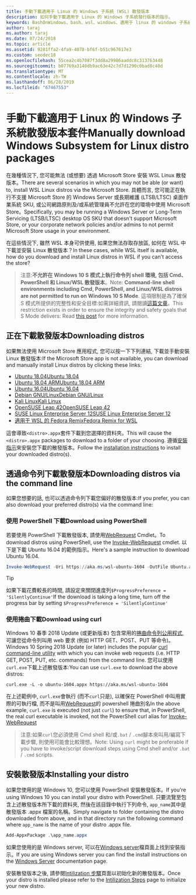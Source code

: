 ```yaml
---
title: 手動下載適用于 Linux 的 Windows 子系統 (WSL) 散發版本
description: 如何手動下載適用于 Linux 的 Windows 子系統發行版本的指示。
keywords: BashOnWindows、bash、wsl、windows、適用于 linux 的 windows 子系統、WSL、windows 子系統、散發版本、ubuntu、openSUSE、SLES、debian、kali
author: taraj
ms.author: taraj
ms.date: 07/24/2018
ms.topic: article
ms.assetid: 9281ffa2-4fa9-4078-bf6f-b51c967617e3
ms.custom: seodec18
ms.openlocfilehash: 55cea2c4b7087f3dd8a29986aaddc8c313763448
ms.sourcegitcommit: b07769a3140db9ac63e42c7d7d1290c0bad8c40d
ms.translationtype: MT
ms.contentlocale: zh-TW
ms.lasthandoff: 06/28/2019
ms.locfileid: "67467553"
---
```

# <a name="manually-download-windows-subsystem-for-linux-distro-packages"></a><span data-ttu-id="db451-104">手動下載適用于 Linux 的 Windows 子系統散發版本套件</span><span class="sxs-lookup"><span data-stu-id="db451-104">Manually download Windows Subsystem for Linux distro packages</span></span>

<span data-ttu-id="db451-105">在幾種情況下, 您可能無法 (或想要) 透過 Microsoft Store 安裝 WSL Linux 散發版本。</span><span class="sxs-lookup"><span data-stu-id="db451-105">There are several scenarios in which you may not be able (or want) to, install WSL Linux distros via the Microsoft Store.</span></span> <span data-ttu-id="db451-106">具體而言, 您可能正在執行不支援 Microsoft Store 的 Windows Server 或長期維護 (LTSB/LTSC) 桌面作業系統 SKU, 或公司網路原則及/或系統管理員不允許在您的環境中使用 Microsoft Store。</span><span class="sxs-lookup"><span data-stu-id="db451-106">Specifically, you may be running a Windows Server or Long-Term Servicing (LTSB/LTSC) desktop OS SKU that doesn't support Microsoft Store, or your corporate network policies and/or admins to not permit Microsoft Store usage in your environment.</span></span>

<span data-ttu-id="db451-107">在這些情況下, 雖然 WSL 本身可供使用, 如果您無法存取存放區, 如何在 WSL 中下載並安裝 Linux 散發版本？</span><span class="sxs-lookup"><span data-stu-id="db451-107">In these cases, while WSL itself is available, how do you download and install Linux distros in WSL if you can't access the store?</span></span>

> <span data-ttu-id="db451-108">注意:**不允許在 Windows 10 S 模式上執行命令列 shell 環境, 包括 Cmd、PowerShell 和 Linux/WSL 散發版本**。</span><span class="sxs-lookup"><span data-stu-id="db451-108">Note: **Command-line shell environments including Cmd, PowerShell, and Linux/WSL distros are not permitted to run on Windows 10 S Mode**.</span></span> <span data-ttu-id="db451-109">這項限制是為了確保 S 模式所提供的完整性和安全目標:如需詳細資訊, 請閱讀[這篇文章](https://blogs.msdn.microsoft.com/commandline/2017/05/18/will-linux-distros-run-on-windows-10-s/)。</span><span class="sxs-lookup"><span data-stu-id="db451-109">This restriction exists in order to ensure the integrity and safety goals that S Mode delivers: Read [this post](https://blogs.msdn.microsoft.com/commandline/2017/05/18/will-linux-distros-run-on-windows-10-s/) for more information.</span></span>

## <a name="downloading-distros"></a><span data-ttu-id="db451-110">正在下載散發版本</span><span class="sxs-lookup"><span data-stu-id="db451-110">Downloading distros</span></span>

<span data-ttu-id="db451-111">如果無法使用 Microsoft Store 應用程式, 您可以按一下下列連結, 下載並手動安裝 Linux 散發版本:</span><span class="sxs-lookup"><span data-stu-id="db451-111">If the Microsoft Store app is not available, you can download and manually install Linux distros by clicking these links:</span></span>
* [<span data-ttu-id="db451-112">Ubuntu 18.04</span><span class="sxs-lookup"><span data-stu-id="db451-112">Ubuntu 18.04</span></span>](https://aka.ms/wsl-ubuntu-1804)
* [<span data-ttu-id="db451-113">Ubuntu 18.04 ARM</span><span class="sxs-lookup"><span data-stu-id="db451-113">Ubuntu 18.04 ARM</span></span>](https://aka.ms/wsl-ubuntu-1804-arm)
* [<span data-ttu-id="db451-114">Ubuntu 16.04</span><span class="sxs-lookup"><span data-stu-id="db451-114">Ubuntu 16.04</span></span>](https://aka.ms/wsl-ubuntu-1604)
* [<span data-ttu-id="db451-115">Debian GNU/Linux</span><span class="sxs-lookup"><span data-stu-id="db451-115">Debian GNU/Linux</span></span>](https://aka.ms/wsl-debian-gnulinux)
* [<span data-ttu-id="db451-116">Kali Linux</span><span class="sxs-lookup"><span data-stu-id="db451-116">Kali Linux</span></span>](https://aka.ms/wsl-kali-linux)
* [<span data-ttu-id="db451-117">OpenSUSE Leap 42</span><span class="sxs-lookup"><span data-stu-id="db451-117">OpenSUSE Leap 42</span></span>](https://aka.ms/wsl-opensuse-42)
* [<span data-ttu-id="db451-118">SUSE Linux Enterprise Server 12</span><span class="sxs-lookup"><span data-stu-id="db451-118">SUSE Linux Enterprise Server 12</span></span>](https://aka.ms/wsl-sles-12)
* [<span data-ttu-id="db451-119">適用于 WSL 的 Fedora Remix</span><span class="sxs-lookup"><span data-stu-id="db451-119">Fedora Remix for WSL</span></span>](https://github.com/WhitewaterFoundry/WSLFedoraRemix/releases/)

<span data-ttu-id="db451-120">這會導致`<distro>.appx`套件下載到您選擇的資料夾。</span><span class="sxs-lookup"><span data-stu-id="db451-120">This will cause the `<distro>.appx` packages to download to a folder of your choosing.</span></span> <span data-ttu-id="db451-121">遵循[安裝指示](#Installing-your-distro)來安裝您下載的散發版本。</span><span class="sxs-lookup"><span data-stu-id="db451-121">Follow the [installation instructions](#Installing-your-distro) to install your downloaded distro(s).</span></span>

## <a name="downloading-distros-via-the-command-line"></a><span data-ttu-id="db451-122">透過命令列下載散發版本</span><span class="sxs-lookup"><span data-stu-id="db451-122">Downloading distros via the command line</span></span>
<span data-ttu-id="db451-123">如果您想要的話, 也可以透過命令列下載您偏好的散發版本:</span><span class="sxs-lookup"><span data-stu-id="db451-123">If you prefer, you can also download your preferred distro(s) via the command line:</span></span>

 ### <a name="download-using-powershell"></a><span data-ttu-id="db451-124">使用 PowerShell 下載</span><span class="sxs-lookup"><span data-stu-id="db451-124">Download using PowerShell</span></span>
 <span data-ttu-id="db451-125">若要使用 PowerShell 下載散發版本, 請使用[WebRequest](https://msdn.microsoft.com/powershell/reference/5.1/microsoft.powershell.utility/invoke-webrequest) Cmdlet。</span><span class="sxs-lookup"><span data-stu-id="db451-125">To download distros using PowerShell, use the [Invoke-WebRequest](https://msdn.microsoft.com/powershell/reference/5.1/microsoft.powershell.utility/invoke-webrequest) cmdlet.</span></span> <span data-ttu-id="db451-126">以下是下載 Ubuntu 16.04 的範例指示。</span><span class="sxs-lookup"><span data-stu-id="db451-126">Here's a sample instruction to download Ubuntu 16.04.</span></span>

```powershell
Invoke-WebRequest -Uri https://aka.ms/wsl-ubuntu-1604 -OutFile Ubuntu.appx -UseBasicParsing
```

> [!TIP]
> <span data-ttu-id="db451-127">如果下載花費較長的時間, 請設定來關閉進度列`$ProgressPreference = 'SilentlyContinue'`</span><span class="sxs-lookup"><span data-stu-id="db451-127">If the download is taking a long time, turn off the progress bar by setting `$ProgressPreference = 'SilentlyContinue'`</span></span>

### <a name="download-using-curl"></a><span data-ttu-id="db451-128">使用捲曲下載</span><span class="sxs-lookup"><span data-stu-id="db451-128">Download using curl</span></span>
<span data-ttu-id="db451-129">Windows 10 春季 2018 Update (或更新版本) 包含常用的[捲曲命令列公用程式](https://curl.haxx.se/), 可讓您從命令列叫用 web 要求 (例如 HTTP GET、POST、PUT 等命令)。</span><span class="sxs-lookup"><span data-stu-id="db451-129">Windows 10 Spring 2018 Update (or later) includes the popular [curl command-line utility](https://curl.haxx.se/) with which you can invoke web requests (i.e. HTTP GET, POST, PUT, etc. commands) from the command line.</span></span> <span data-ttu-id="db451-130">您可以使用`curl.exe`下載上述散發版本:</span><span class="sxs-lookup"><span data-stu-id="db451-130">You can use `curl.exe` to download the above distros:</span></span>

```console
curl.exe -L -o ubuntu-1604.appx https://aka.ms/wsl-ubuntu-1604
```

<span data-ttu-id="db451-131">在上述範例中, `curl.exe`會執行 (而不`curl`只是), 以確保在 PowerShell 中叫用實際的可執行檔, 而不是叫用[WebRequest](https://docs.microsoft.com/en-us/powershell/module/microsoft.powershell.utility/invoke-webrequest?view=powershell-6)的 powershell 捲曲別名</span><span class="sxs-lookup"><span data-stu-id="db451-131">In the above example, `curl.exe` is executed (not just `curl`) to ensure that, in PowerShell, the real curl executable is invoked, not the PowerShell curl alias for [Invoke-WebRequest](https://docs.microsoft.com/en-us/powershell/module/microsoft.powershell.utility/invoke-webrequest?view=powershell-6)</span></span>

> <span data-ttu-id="db451-132">注意:如果`curl`您必須使用 Cmd shell 和/或`.bat`  /  `.cmd`腳本來叫用/編寫下載步驟, 則使用可能會比較理想。</span><span class="sxs-lookup"><span data-stu-id="db451-132">Note: Using `curl` might be preferable if you have to invoke/script download steps using Cmd shell and/or `.bat` / `.cmd` scripts.</span></span>

## <a name="installing-your-distro"></a><span data-ttu-id="db451-133">安裝散發版本</span><span class="sxs-lookup"><span data-stu-id="db451-133">Installing your distro</span></span>
<span data-ttu-id="db451-134">如果您使用的是 Windows 10, 您可以使用 PowerShell 安裝散發版本。</span><span class="sxs-lookup"><span data-stu-id="db451-134">If you're using Windows 10 you can install your distro with PowerShell.</span></span> <span data-ttu-id="db451-135">只要流覽至包含上述散發版本所下載的資料夾, 然後在該目錄中執行下列命令, `app_name`其中是散發版本 .appx 檔案的名稱。</span><span class="sxs-lookup"><span data-stu-id="db451-135">Simply navigate to folder containing the distro downloaded from above, and in that directory run the following command where `app_name` is the name of your distro .appx file.</span></span>  
```Powershell
Add-AppxPackage .\app_name.appx
```

<span data-ttu-id="db451-136">如果您使用的是 Windows server, 可以在[Windows server](install-on-server.md)檔頁面上找到安裝指示。</span><span class="sxs-lookup"><span data-stu-id="db451-136">If you are using Windows server you can find the install instructions on the [Windows Server](install-on-server.md) documentation page.</span></span>

<span data-ttu-id="db451-137">安裝散發版本之後, 請參閱[Intilization 步驟](initialize-distro.md)頁面以初始化新的散發版本。</span><span class="sxs-lookup"><span data-stu-id="db451-137">Once your distro is installed please refer to the [Intilization Steps](initialize-distro.md) page to initialize your new distro.</span></span>
